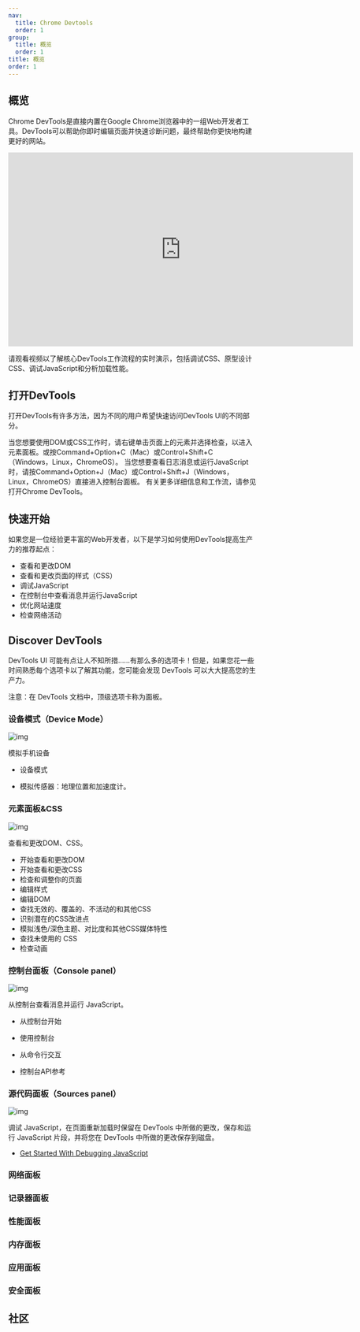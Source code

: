 ```yaml
---
nav:
  title: Chrome Devtools
  order: 1
group:
  title: 概览
  order: 1
title: 概览
order: 1
---
```



## 概览

Chrome DevTools是直接内置在Google Chrome浏览器中的一组Web开发者工具。DevTools可以帮助你即时编辑页面并快速诊断问题，最终帮助你更快地构建更好的网站。



<iframe width="700" height="394" src="https://www.youtube.com/embed/VYyQv0CSZOE" title="Build better sites faster with Chrome DevTools" frameborder="0" allow="accelerometer; autoplay; clipboard-write; encrypted-media; gyroscope; picture-in-picture; web-share" allowfullscreen></iframe>

请观看视频以了解核心DevTools工作流程的实时演示，包括调试CSS、原型设计CSS、调试JavaScript和分析加载性能。



## 打开DevTools

打开DevTools有许多方法，因为不同的用户希望快速访问DevTools UI的不同部分。

当您想要使用DOM或CSS工作时，请右键单击页面上的元素并选择检查，以进入元素面板。或按Command+Option+C（Mac）或Control+Shift+C（Windows，Linux，ChromeOS）。 当您想要查看日志消息或运行JavaScript时，请按Command+Option+J（Mac）或Control+Shift+J（Windows，Linux，ChromeOS）直接进入控制台面板。 有关更多详细信息和工作流，请参见打开Chrome DevTools。





## 快速开始

如果您是一位经验更丰富的Web开发者，以下是学习如何使用DevTools提高生产力的推荐起点：

- 查看和更改DOM 
- 查看和更改页面的样式（CSS） 
- 调试JavaScript
-  在控制台中查看消息并运行JavaScript 
- 优化网站速度 
- 检查网络活动



## Discover DevTools

DevTools UI 可能有点让人不知所措......有那么多的选项卡！但是，如果您花一些时间熟悉每个选项卡以了解其功能，您可能会发现 DevTools 可以大大提高您的生产力。

注意：在 DevTools 文档中，顶级选项卡称为面板。

### 设备模式（Device Mode）

![img](https://wd.imgix.net/image/BrQidfK9jaQyIHwdw91aVpkPiib2/KCl7BybVtFjmOigO56Si.png?auto=format&w=845)

模拟手机设备

- 设备模式

- 模拟传感器：地理位置和加速度计。

  

###  元素面板&CSS

![img](https://wd.imgix.net/image/BrQidfK9jaQyIHwdw91aVpkPiib2/UjVAPTnFGxLEc5RLDwBy.png?auto=format&w=845)

查看和更改DOM、CSS。

- 开始查看和更改DOM
- 开始查看和更改CSS
- 检查和调整你的页面
- 编辑样式
- 编辑DOM
- 查找无效的、覆盖的、不活动的和其他CSS
- 识别潜在的CSS改进点
- 模拟浅色/深色主题、对比度和其他CSS媒体特性
- 查找未使用的 CSS
- 检查动画



### 控制台面板（Console panel）

![img](https://wd.imgix.net/image/BrQidfK9jaQyIHwdw91aVpkPiib2/hlgSxlGaLKLeQ45nGwUC.png?auto=format&w=845)

从控制台查看消息并运行 JavaScript。

- 从控制台开始

- 使用控制台

- 从命令行交互

- 控制台API参考

  

### 源代码面板（Sources panel）

![img](https://wd.imgix.net/image/BrQidfK9jaQyIHwdw91aVpkPiib2/tYPZahEdu0RMGFFcCvyp.png?auto=format&w=845)



调试 JavaScript，在页面重新加载时保留在 DevTools 中所做的更改，保存和运行 JavaScript 片段，并将您在 DevTools 中所做的更改保存到磁盘。

- [Get Started With Debugging JavaScript](https://developer.chrome.com/docs/devtools/javascript/)



### 网络面板







### 记录器面板



### 性能面板



### 内存面板



### 应用面板



### 安全面板





## 社区





